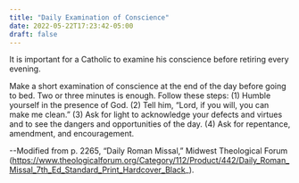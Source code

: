 ```yaml
---
title: "Daily Examination of Conscience"
date: 2022-05-22T17:23:42-05:00
draft: false
---
```

It is important for a Catholic to examine his conscience before retiring every evening.
<!--more-->

Make a short examination of conscience at the end of the day before going to bed. Two or three minutes is enough. Follow these steps:
(1) Humble yourself in the presence of God.
(2) Tell him, “Lord, if you will, you can make me clean.”
(3) Ask for light to acknowledge your defects and virtues and to see the dangers and opportunities of the day.
(4) Ask for repentance, amendment, and encouragement.

--Modified from p. 2265, “Daily Roman Missal,” Midwest Theological Forum (https://www.theologicalforum.org/Category/112/Product/442/Daily_Roman_Missal_7th_Ed_Standard_Print_Hardcover_Black_).